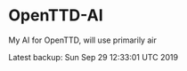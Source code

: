 # OpenTTD-AI
My AI for OpenTTD, will use primarily air

Latest backup: Sun Sep 29 12:33:01 UTC 2019
